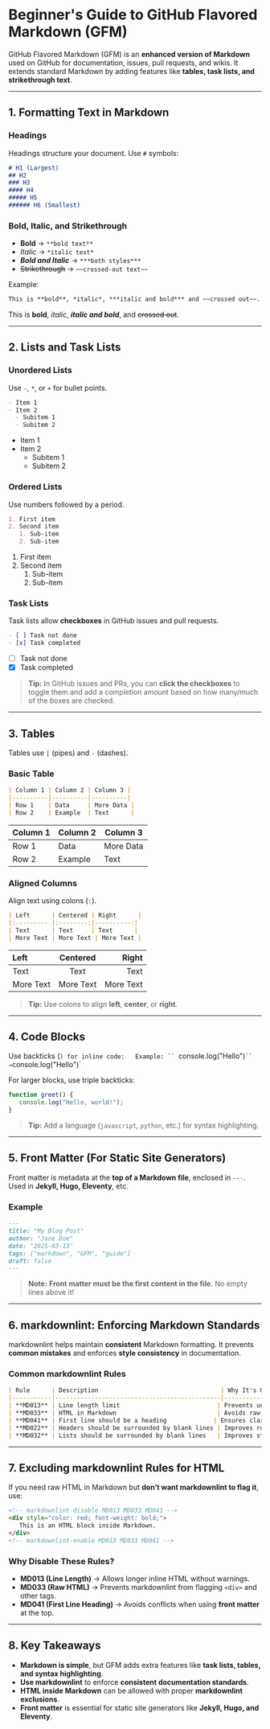 # Beginner's Guide to GitHub Flavored Markdown (GFM)

GitHub Flavored Markdown (GFM) is an **enhanced version of Markdown** used on GitHub for documentation, issues, pull requests, and wikis. It extends standard Markdown by adding features like **tables, task lists, and strikethrough text**.

---

## **1. Formatting Text in Markdown**

### **Headings**

Headings structure your document. Use `#` symbols:

```markdown
# H1 (Largest)
## H2
### H3
#### H4
##### H5
###### H6 (Smallest)
```

### **Bold, Italic, and Strikethrough**

- **Bold** → `**bold text**`
- *Italic* → `*italic text*`
- ***Bold and Italic*** → `***both styles***`
- ~~Strikethrough~~ → `~~crossed-out text~~`

Example:

```markdown
This is **bold**, *italic*, ***italic and bold*** and ~~crossed out~~.
```

This is **bold**, *italic*, ***italic and bold***, and ~~crossed out~~.

---

## **2. Lists and Task Lists**

### **Unordered Lists**

Use `-`, `*`, or `+` for bullet points.

```markdown
- Item 1
- Item 2
  - Subitem 1
  - Subitem 2
```

- Item 1
- Item 2
  - Subitem 1
  - Subitem 2
  
### **Ordered Lists**

Use numbers followed by a period.

```markdown
1. First item
2. Second item
   1. Sub-item
   2. Sub-item
```

1. First item
2. Second item
   1. Sub-item
   2. Sub-item

### **Task Lists**

Task lists allow **checkboxes** in GitHub issues and pull requests.

```markdown
- [ ] Task not done
- [x] Task completed
```

- [ ] Task not done
- [x] Task completed

> **Tip:** In GitHub issues and PRs, you can **click the checkboxes** to toggle them and add a completion
> amount based on how many/much of the boxes are checked. 

---

## **3. Tables**

Tables use `|` (pipes) and `-` (dashes).

### **Basic Table**

```markdown
| Column 1 | Column 2 | Column 3 |
|----------|----------|----------|
| Row 1    | Data     | More Data |
| Row 2    | Example  | Text      |
```

| Column 1 | Column 2 | Column 3 |
|----------|----------|----------|
| Row 1    | Data     | More Data |
| Row 2    | Example  | Text      |

### **Aligned Columns**

Align text using colons (`:`).

```markdown
| Left      | Centered | Right      |
|:--------- |:--------:|----------:|
| Text      | Text     | Text      |
| More Text | More Text | More Text |
```

| Left      | Centered | Right      |
|:--------- |:--------:|----------:|
| Text      | Text     | Text      |
| More Text | More Text | More Text |

> **Tip:** Use colons to align **left**, **center**, or **right**.

---

## **4. Code Blocks**

Use backticks (`) for inline code:  
Example: `` `console.log("Hello")` `` → `console.log("Hello")`

For larger blocks, use triple backticks:

```javascript
function greet() {
   console.log("Hello, world!");
}
```

> **Tip:** Add a language (`javascript`, `python`, etc.) for syntax highlighting.

---

## **5. Front Matter (For Static Site Generators)**

Front matter is metadata at the **top of a Markdown file**, enclosed in `---`. Used in **Jekyll, Hugo, Eleventy**, etc.

### **Example**

```markdown
---
title: "My Blog Post"
author: "Jane Doe"
date: "2025-03-13"
tags: ["markdown", "GFM", "guide"]
draft: false
---
```

> **Note:** **Front matter must be the first content in the file.** No empty lines above it!

---

## **6. markdownlint: Enforcing Markdown Standards**

markdownlint helps maintain **consistent** Markdown formatting. It prevents **common mistakes** and enforces **style consistency** in documentation.

### **Common markdownlint Rules**

```markdown
| Rule      | Description                                  | Why It's Useful                        |
|-----------|----------------------------------------------|----------------------------------------|
| **MD013** | Line length limit                           | Prevents unreadable long lines        |
| **MD033** | HTML in Markdown                            | Avoids raw HTML in docs               |
| **MD041** | First line should be a heading             | Ensures clarity in docs               |
| **MD022** | Headers should be surrounded by blank lines | Improves readability                  |
| **MD032** | Lists should be surrounded by blank lines   | Improves structure                    |
```

---

## **7. Excluding markdownlint Rules for HTML**

If you need raw HTML in Markdown but **don’t want markdownlint to flag it**, use:

```markdown
<!-- markdownlint-disable MD013 MD033 MD041 -->
<div style="color: red; font-weight: bold;">
   This is an HTML block inside Markdown.
</div>
<!-- markdownlint-enable MD013 MD033 MD041 -->
```

### **Why Disable These Rules?**

- **MD013 (Line Length)** → Allows longer inline HTML without warnings.  
- **MD033 (Raw HTML)** → Prevents markdownlint from flagging `<div>` and other tags.
- **MD041 (First Line Heading)** → Avoids conflicts when using **front matter** at the top.

---

## **8. Key Takeaways**

- **Markdown is simple**, but GFM adds extra features like **task lists, tables, and syntax highlighting**.
- **Use markdownlint** to enforce **consistent documentation standards**.
- **HTML inside Markdown** can be allowed with proper **markdownlint exclusions**.
- **Front matter** is essential for static site generators like **Jekyll, Hugo, and Eleventy**.

